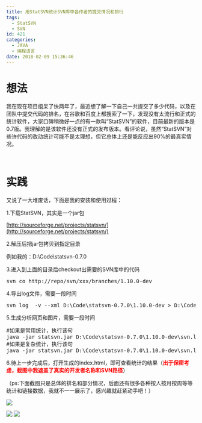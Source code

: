 ```yaml
---
title: 用StatSVN统计SVN库中各作者的提交情况和排行
tags:
  - StatSVN
  - SVN
id: 421
categories:
  - JAVA
  - 编程语言
date: 2018-02-09 15:36:46
---
```


# 想法

我在现在项目组呆了快两年了，最近想了解一下自己一共提交了多少代码，以及在团队中提交代码的排名，在谷歌和百度上都搜索了一下，发现没有太流行和正式的统计软件，大家口碑稍微好一点的有一款叫“StatSVN”的软件，目前最新的版本是0.7版。我理解的是该软件还没有正式的发布版本。看评论说，虽然“StatSVN”对些许代码的改动统计可能不是太理想，但它总体上还是能反应出90%的最真实情况。

&nbsp;

# **实践**

又说了一大堆废话，下面是我的安装和使用过程：

1.下载StatSVN，其实是一个jar包

[http://sourceforge.net/projects/statsvn/](http://sourceforge.net/projects/statsvn/)

2.解压后把jar包拷贝到指定目录

例如我的：D:\Code\statsvn-0.7.0

3.进入到上面的目录后checkout出需要的SVN库中的代码
<pre class="lang:sh decode:true">svn co http://repo/svn/xxx/branches/1.10.0-dev</pre>
4.导出log文件，需要一段时间
<pre class="lang:sh decode:true">svn log  -v --xml D:\Code\statsvn-0.7.0\1.10.0-dev &gt; D:\Code\statsvn-0.7.0\1.10.0-dev\svn.log</pre>
5.生成分析网页和图片，需要一段时间
<pre class="lang:sh decode:true ">#如果是常用统计，执行该句
java -jar statsvn.jar D:\Code\statsvn-0.7.0\1.10.0-dev\svn.log D:\Code\statsvn-0.7.0\1.10.0-dev
#如果是复杂统计，执行该句
java -jar statsvn.jar D:\Code\statsvn-0.7.0\1.10.0-dev\svn.log D:\Code\statsvn-0.7.0\1.10.0-dev -include **/*.java:**/*.jsp:**/*.js:**/*.css:**/*.xml -exclude **/js/jquery-1.6.2.min.js</pre>

6.待上一步完成后，打开生成的index.html，即可查看统计的结果（<span style="color: #ff0000;">**出于保密考虑，截图中我遮盖了真实的开发者名称和SVN路径**</span>）

（ps:下面截图只是总体的排名和部分情况，后面还有很多各种按人按月按周等等统计和链接数据，我就不一一展示了，感兴趣就赶紧动手吧！）

![](http://www.xiajunyi.com/wp-content/uploads/2018/02/Bu_Huo_Fu_Ben.jpg)

![](http://www.xiajunyi.com/wp-content/uploads/2018/02/Bu_Huo_2_Fu_Ben.jpg) ![](http://www.xiajunyi.com/wp-content/uploads/2018/02/Bu_Huo_3.jpg)